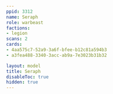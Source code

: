 ```yaml
---
ppid: 3312
name: Seraph
role: warbeast
factions:
- legion
scans: 2
cards:
- 4aa575c7-52a9-3a6f-bfee-b12c81a594b3
- a3fea488-3340-3acc-ab9a-7e3023b31b32

layout: model
title: Seraph
disableToc: true
hidden: true
---
```

